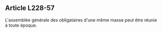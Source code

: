 Article L228-57
----
L'assemblée générale des obligataires d'une même masse peut être réunie à toute
époque.
